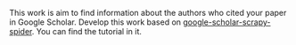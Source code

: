 This work is aim to find information about the authors who cited your paper in Google Scholar.
Develop this work based on [google-scholar-scrapy-spider](https://github.com/ian-kerins/google-scholar-scrapy-spider).
You can find the tutorial in it.

